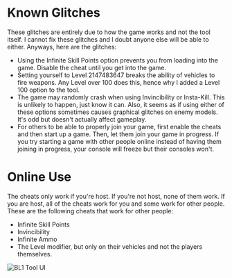 # Known Glitches
These glitches are entirely due to how the game works and not the tool itself. I cannot fix these glitches and I doubt anyone else will be able to either. Anyways, here are the glitches:
* Using the Infinite Skill Points option prevents you from loading into the game. Disable the cheat until you get into the game.
* Setting yourself to Level 2147483647 breaks the ability of vehicles to fire weapons. Any Level over 100 does this, hence why I added a Level 100 option to the tool.
* The game may randomly crash when using Invincibility or Insta-Kill. This is unlikely to happen, just know it can. Also, it seems as if using either of these options sometimes causes graphical glitches on enemy models. It's odd but doesn't actually affect gameplay.
* For others to be able to properly join your game, first enable the cheats and then start up a game. Then, let them join your game in progress. If you try starting a game with other people online instead of having them joining in progress, your console will freeze but their consoles won't.

# Online Use
The cheats only work if you're host. If you're not host, none of them work. If you are host, all of the cheats work for you and some work for other people. These are the following cheats that work for other people:
* Infinite Skill Points
* Invincibility
* Infinite Ammo
* The Level modifier, but only on their vehicles and not the players themselves.

![BL1 Tool UI](https://github.com/user-attachments/assets/1e6c0cd4-cfd4-44c8-b417-a860d9f147ab)
